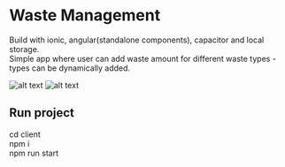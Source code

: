 # Waste Management
Build with ionic, angular(standalone components), capacitor and local storage. <br />
Simple app where user can add waste amount for different waste types - types can be dynamically added.

![alt text](https://github.com/zkoracin/waste-management/blob/main/images/home.jpg?raw=true)
![alt text](https://github.com/zkoracin/waste-management/blob/main/images/waste-type.jpg?raw=true)

## Run project
cd client <br />
npm i <br />
npm run start <br />
